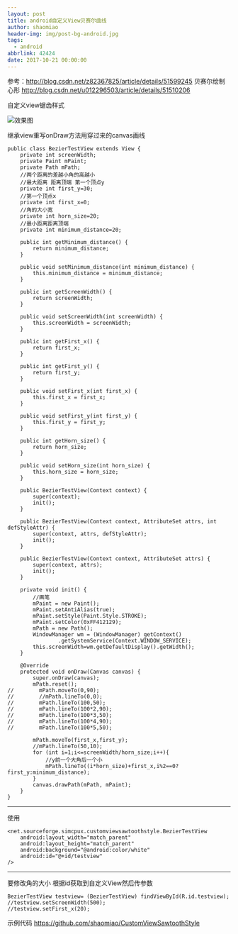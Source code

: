 ```yaml
---
layout: post
title: android自定义View贝赛尔曲线
author: shaomiao
header-img: img/post-bg-android.jpg
tags:
  - android
abbrlink: 42424
date: 2017-10-21 00:00:00
---
```

参考：http://blog.csdn.net/z82367825/article/details/51599245
贝赛尔绘制心形
http://blog.csdn.net/u012296503/article/details/51510206

自定义view锯齿样式

![效果图](http://upload-images.jianshu.io/upload_images/2590671-c04140f09db844d1.png?imageMogr2/auto-orient/strip%7CimageView2/2/w/1240)

继承view重写onDraw方法用穿过来的canvas画线

	public class BezierTestView extends View {
		private int screenWidth;
		private Paint mPaint;
		private Path mPath;
		//两个距离的差越小角的高越小
		//最大距离 距离顶端 第一个顶点y
		private int first_y=30;
		//第一个顶点x
		private int first_x=0;
		//角的大小宽
		private int horn_size=20;
		//最小距离距离顶端
		private int minimum_distance=20;

		public int getMinimum_distance() {
			return minimum_distance;
		}

		public void setMinimum_distance(int minimum_distance) {
			this.minimum_distance = minimum_distance;
		}

		public int getScreenWidth() {
			return screenWidth;
		}

		public void setScreenWidth(int screenWidth) {
			this.screenWidth = screenWidth;
		}

		public int getFirst_x() {
			return first_x;
		}

		public int getFirst_y() {
			return first_y;
		}

		public void setFirst_x(int first_x) {
			this.first_x = first_x;
		}

		public void setFirst_y(int first_y) {
			this.first_y = first_y;
		}

		public int getHorn_size() {
			return horn_size;
		}

		public void setHorn_size(int horn_size) {
			this.horn_size = horn_size;
		}

		public BezierTestView(Context context) {
			super(context);
			init();
		}

		public BezierTestView(Context context, AttributeSet attrs, int defStyleAttr) {
			super(context, attrs, defStyleAttr);
			init();
		}

		public BezierTestView(Context context, AttributeSet attrs) {
			super(context, attrs);
			init();
		}

		private void init() {
			//画笔
			mPaint = new Paint();
			mPaint.setAntiAlias(true);
			mPaint.setStyle(Paint.Style.STROKE);
			mPaint.setColor(0xFF412129);
			mPath = new Path();
			WindowManager wm = (WindowManager) getContext()
					.getSystemService(Context.WINDOW_SERVICE);
			this.screenWidth=wm.getDefaultDisplay().getWidth();
		}

		@Override
		protected void onDraw(Canvas canvas) {
			super.onDraw(canvas);
			mPath.reset();
	//        mPath.moveTo(0,90);
	//        //mPath.lineTo(0,0);
	//        mPath.lineTo(100,50);
	//        mPath.lineTo(100*2,90);
	//        mPath.lineTo(100*3,50);
	//        mPath.lineTo(100*4,90);
	//        mPath.lineTo(100*5,50);

			mPath.moveTo(first_x,first_y);
			//mPath.lineTo(50,10);
			for (int i=1;i<=screenWidth/horn_size;i++){
				//y前一个大角后一个小
				mPath.lineTo((i*horn_size)+first_x,i%2==0?first_y:minimum_distance);
			}
			canvas.drawPath(mPath, mPaint);
		}
	}


*******
使用

	<net.sourceforge.simcpux.customviewsawtoothstyle.BezierTestView
		android:layout_width="match_parent"
		android:layout_height="match_parent"
		android:background="@android:color/white"
		android:id="@+id/testview"
	/>

*****
要修改角的大小 根据id获取到自定义View然后传参数

	BezierTestView testview= (BezierTestView) findViewById(R.id.testview);
	//testview.setScreenWidth(500);
	//testview.setFirst_x(20);


示例代码
https://github.com/shaomiao/CustomViewSawtoothStyle
